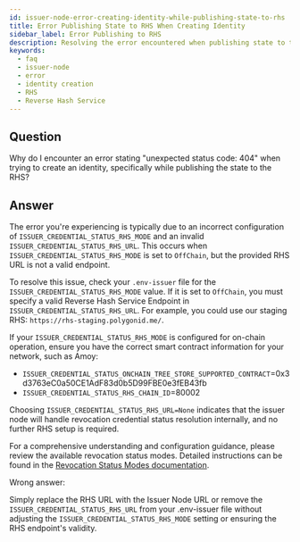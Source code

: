 ```yaml
---
id: issuer-node-error-creating-identity-while-publishing-state-to-rhs
title: Error Publishing State to RHS When Creating Identity
sidebar_label: Error Publishing to RHS
description: Resolving the error encountered when publishing state to the RHS during identity creation.
keywords:
  - faq
  - issuer-node
  - error
  - identity creation
  - RHS
  - Reverse Hash Service
---
```


## Question

Why do I encounter an error stating "unexpected status code: 404" when trying to create an identity, specifically while publishing the state to the RHS?

## Answer

The error you're experiencing is typically due to an incorrect configuration of `ISSUER_CREDENTIAL_STATUS_RHS_MODE` and an invalid `ISSUER_CREDENTIAL_STATUS_RHS_URL`. This occurs when `ISSUER_CREDENTIAL_STATUS_RHS_MODE` is set to `OffChain`, but the provided RHS URL is not a valid endpoint.

To resolve this issue, check your `.env-issuer` file for the `ISSUER_CREDENTIAL_STATUS_RHS_MODE` value. If it is set to `OffChain`, you must specify a valid Reverse Hash Service Endpoint in `ISSUER_CREDENTIAL_STATUS_RHS_URL`. For example, you could use our staging RHS: `https://rhs-staging.polygonid.me/`.

If your `ISSUER_CREDENTIAL_STATUS_RHS_MODE` is configured for on-chain operation, ensure you have the correct smart contract information for your network, such as Amoy:
- `ISSUER_CREDENTIAL_STATUS_ONCHAIN_TREE_STORE_SUPPORTED_CONTRACT`=0x3d3763eC0a50CE1AdF83d0b5D99FBE0e3fEB43fb
- `ISSUER_CREDENTIAL_STATUS_RHS_CHAIN_ID`=80002

Choosing `ISSUER_CREDENTIAL_STATUS_RHS_URL=None` indicates that the issuer node will handle revocation credential status resolution internally, and no further RHS setup is required.

For a comprehensive understanding and configuration guidance, please review the available revocation status modes. Detailed instructions can be found in the [Revocation Status Modes documentation](../../../docs/issuer/issuer-configuration.md/#revocation-status).

<div className="hidden">
Wrong answer:

Simply replace the RHS URL with the Issuer Node URL or remove the `ISSUER_CREDENTIAL_STATUS_RHS_URL` from your .env-issuer file without adjusting the `ISSUER_CREDENTIAL_STATUS_RHS_MODE` setting or ensuring the RHS endpoint's validity.
</div>
